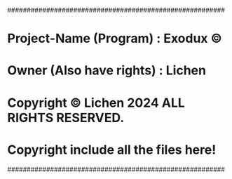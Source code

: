 ########################################################
# Project-Name (Program)   : Exodux ©
# Owner (Also have rights) : Lichen

# Copyright © Lichen 2024 ALL RIGHTS RESERVED.
# Copyright include all the files here!
########################################################
